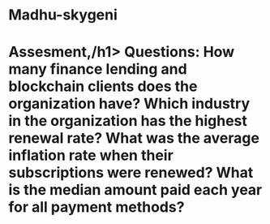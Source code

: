# Madhu-skygeni
<h1>Assesment,/h1>
Questions:
How many finance lending and blockchain clients does the organization have?
Which industry in the organization has the highest renewal rate?
What was the average inflation rate when their subscriptions were renewed?
What is the median amount paid each year for all payment methods? 

